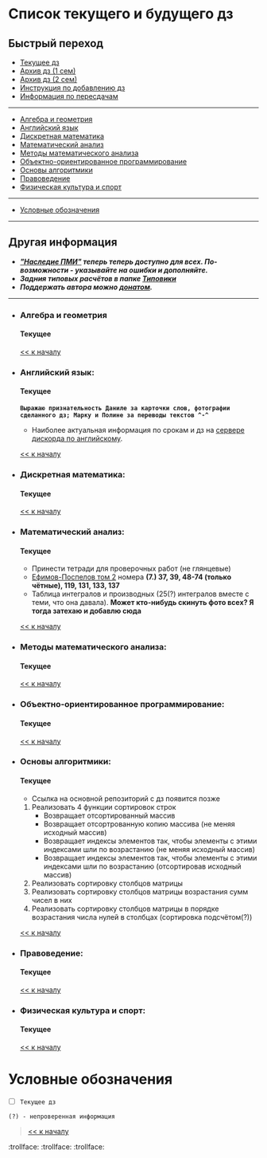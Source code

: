 # Список текущего и будущего дз

## Быстрый переход

- [Текущее дз](README.md#Список-текущего-и-будущего-дз)
- [Архив дз (1 сем)](Дз_1_семестр.md#Список-старого-дз-за-1-семестр.)
- [Архив дз (2 сем)](Дз_2_семестр.md#Список-старого-дз-за-2-семестр.)
- [Инструкция по добавлению дз](Как_вам_добавлять_сюда_дз/Как_добавить_дз.md)
- [Информация по пересдачам](пересдачи.md)

***

- [Алгебра и геометрия](#Алгебра-и-геометрия)
- [Английский язык](#Английский-язык)
- [Дискретная математика](#Дискретная-математика)
- [Математический анализ](#Математический-анализ)
- [Методы математического анализа](#Методы-математического-анализа)
- [Объектно-ориентированное программирование](#Объектно-ориентированное-программирование)
- [Основы алгоритмики](#Основы-алгоритмики)
- [Правоведение](#Правоведение)
- [Физическая культура и спорт](#Физическая-культура-и-спорт)

***
    
- [Условные обозначения](#Условные-обозначения)

***

## Другая информация

- __*["Наследие ПМИ"](https://github.com/appliedMathematicsAndComputerScience/PMI_legacy) теперь теперь доступно для всех. По-возможности - указывайте на ошибки и дополняйте.*__
-  __*Задния типовых расчётов в папке [Типовики](https://github.com/nektonick/KMBO-01-homework/tree/master/%D0%A2%D0%B8%D0%BF%D0%BE%D0%B2%D0%B8%D0%BA%D0%B8)*__
- __*Поддержать автора можно [донатом](https://www.tinkoff.ru/rm/grebnev.nikita7/9UP5Q99768).*__

***

- ### Алгебра и геометрия 
    #### Текущее

    [<< к началу](#Быстрый-переход)

- ### Английский язык:
    #### Текущее
    **`Выражаю признательность Даниле за карточки слов, фотографии сделанного дз; Марку и Полине за переводы текстов ^-^`**
    - Наиболее актуальная информация по срокам и дз на [сервере дискорда по английскому](https://discord.gg/TcrMg4xMmK).

    [<< к началу](#Быстрый-переход)
    
    
- ### Дискретная математика:
    #### Текущее

    [<< к началу](#Быстрый-переход)

- ### Математический анализ:
    #### Текущее
    - Принести тетради для проверочных работ (не глянцевые)
    - [Ефимов-Поспелов том 2](Книги/Ефимов_Поспелов_Сборник_задач_по_математике_том_2.pdf) номера **(7.) 37, 39, 48-74 (только чётные), 119, 131, 133, 137**
    - Таблица интегралов и производных (25(?) интегралов вместе с теми, что она давала). **Может кто-нибудь скинуть фото всех? Я тогда затехаю и добавлю сюда**

    [<< к началу](#Быстрый-переход) 
    
- ### Методы математического анализа:
    #### Текущее

    [<< к началу](#Быстрый-переход)

- ### Объектно-ориентированное программирование:
    #### Текущее
    
    [<< к началу](#Быстрый-переход)

- ### Основы алгоритмики:
    #### Текущее
    - Ссылка на основной репозиторий с дз появится позже
    1. Реализовать 4 функции сортировок строк
       - Возвращает отсортированный массив 
       - Возвращает отсортрованную копию массива (не меняя исходный массив)
       - Возвращает индексы элементов так, чтобы элементы с этими индексами шли по возрастанию (не меняя исходный массив)
       - Возвращает индексы элементов так, чтобы элементы с этими индексами шли по возрастанию (отсортировав исходный массив)
    2. Реализовать сортировку столбцов матрицы
    3. Реализовать сортировку столбцов матрицы возрастания сумм чисел в них
    4. Реализовать сортировку столбцов матрицы в порядке возрастания числа нулей в столбцах (сортировка подсчётом(?))


    [<< к началу](#Быстрый-переход)

- ### Правоведение:
    #### Текущее
    
    [<< к началу](#Быстрый-переход)

- ### Физическая культура и спорт:
    #### Текущее

    [<< к началу](#Быстрый-переход)

# Условные обозначения

- [ ] `Текущее дз`

`(?) - непроверенная информация`

> [<< к началу](#Быстрый-переход)

:trollface: :trollface: :trollface: 